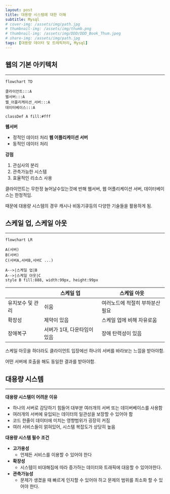 ```yaml
---
layout: post
title: 대용량 시스템에 대한 이해
subtitle: Mysql
# cover-img: /assets/img/path.jpg
# thumbnail-img: /assets/img/thumb.png
# thumbnail-img: /assets/img/DDD/DDD_Book_Thum.jpeg
# share-img: /assets/img/path.jpg
tags: [대용량 데이터 및 트레픽처리, Mysql]
---
```


## 웹의 기본 아키텍처
---
~~~mermaid
flowchart TD

클라이언트:::A
웹서버:::A
웹_어플리케이션_서버:::A
데이터베이스:::A

classDef A fill:#fff
~~~

**웹서버**
- 정적인 데이터 처리
**웹 어플리케이션 서버**
- 동적인 데이터 처리

**강점**
1. 관심사의 분리
2. 관측가능한 시스템
3. 효율적인 리소스 사용

클라이언트는 무한정 늘어날수있는것에 반해
웹서버, 웹 어플리케이션 서버, 데이터베이스는 한정적임.

때문에 대용량 시스템의 경우 캐시나 비동기큐등의 다양한 기술들을 활용하게 됨.

## 스케일 업, 스케일 아웃
---
```mermaid
flowchart LR

A(서버)
B(서버)
C(서버A,서버B,서버C ...)

A-->|스케일 업|B
A-->|스케일 아웃|C
style B fill:888, width:99px, height:99px

```

| |스케일 업|스케일 아웃|
|---|---|---|
|유지보수 및 관리|쉬움|여러노드에 적절히 부하분산 필요|
|확장성|제약이 있음|스케일 업에 비해 자유로움|
|장애복구|서버가 1대, 다운타임이 있음|장애 탄력성이 있음|

스케일 아웃을 하더라도 클라이언트 입장에선 하나의 서버를 바라보는 느낌을 받아야함.

어떤 서버에 호출을 해도 동일한 결과를 받아야함.

## 대용량 시스템
---
**대용량 시스템이 어려운 이유**
- 하나의 서버로 감당하기 힘들어 대부분 여러개의 서버 또는 데이버베이스를 사용함
- 여러개의 서버에 유입되는 데이터의 일관성을 보장할 수 있어야 함
- 코드 한줄이 데이터에 미치는 영향범위가 굉장히 커짐
- 여러 서비스들이 얽혀있어, 시스템 복잡도가 상당히 높음

**대용량 시스템 필수 조건**
- **고가용성**
	- 언제든 서비스를 이용할 수 있어야 한다
- **확장성**
	- 시스템이 비대해짐에 따라 증가하는 데이터와 트래픽에 대응할 수 있어야한다.
- **관측가능성**
	- 문제가 생겼을 때 빠르게 인지할 수 있어야 하고 문제의 범위를 최소화 할 수 있어야 한다.